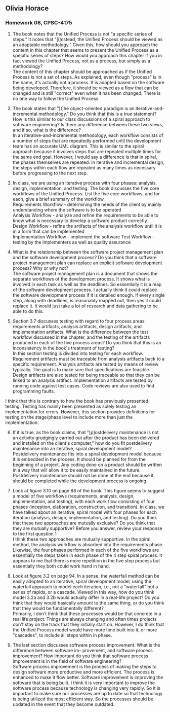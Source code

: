 ## Olivia Horace  
### Homework 08, CPSC-4175  

1. The book notes that the Unified Process is not "a specific series of steps." It notes that "[i]nstead, the
Unified Process should be viewed as an adaptable methodology." Given this, how should you approach
the content in this chapter that seems to present the Unified Process as a specific series of steps? How
would you approach this chapter if you in fact viewed the Unified Process, not as a process, but simply
as a methodology?  
The content of this chapter should be approached as if the Unified Process is not a set of steps. As explained, even though "process" is in the name, it's actually not a process. It is adapted based on the software being developed. Therefore, it should be viewed as a flow that can be changed and is still "correct" even when it has been changed. There is no one way to follow the Unified Process.  
  
2. The book states that "[t]he object-oriented paradigm is an iterative-and-incremental methodology."
Do you think that this is a true statement? How is this similar to our class discussions of a spiral
approach to software engineering? Is there any difference between these two views, and if so, what is
the difference?  
In an iterative-and-incremental methodology, each workflow consists of a number of steps that are repeatedly performed until the development team has an accurate UML diagram. This is similar to the spiral approach because it involves steps that are repeated multiple times for the same end goal. However, I would say a difference is that in spiral, the phases themselves are repeated. In iterative and incremental design, the steps within each flow are repeated as many times as necessary before progressing to the next step.  
  
3. In class, we are using an iterative process with four phases: analysis, design, implementation, and
testing. The book discusses the five core workflows of the Unified Process. List the five core workflows, and for each, give a brief summary of the workflow.  
Requirements Workflow - determining the needs of the client by mainly understanding where the software is to be operated  
Analysis Workflow - analyze and refine the requirements to be able to know what is necessary to develop a software product correctly  
Design Workflow - refine the artifacts of the analysis workflow until it is in a form that can be implemented  
Implementation Workflow - implement the software
Test Workflow - testing by the implementers as well as quality assurance  
  
4. What is the relationship between the software project management plan and the software development
process? Do you think that a software project management plan can replace an explicit software
development process? Why or why not?  
The software project management plan is a document that shows the separate workflows of the development process. It shows what is involved in each task as well as the deadlines. So essentially it is a map of the software development process. I actually think it could replace the software development process if it is detailed enough. If every single step, along with deadlines, is reasonably mapped out, then yes it could replace it. It would just take a lot of research and data gathering to be able to do this.    

5. Section 3.7 discusses testing with regard to four process areas: requirements artifacts, analysis artifacts, design artifacts, and implementation artifacts. What is the difference between the test workflow discussed in the chapter, and the testing of the artifacts produced in each of the five process areas? Do you think that this is an inconsistency in the book's treatment of testing?  
In this section testing is divided into testing for each workflow. Requirement artifacts must be traceable from analysis artifacts back to a specific requirement. Analysis artifacts are tested by means of review typically. The goal is to make sure that specifications are feasible. Design artifacts are also tested for being traceable so that they can be linked to an analysis artifact. Implementation artifacts are tested by running code against test cases. Code reviews are also used to find programming faults.  

I think that this is contrary to how the book has previously presented testing. Testing has mainly been presented as solely testing an implementation for errors. However, this section provides definitions for testing on the stage/phase level to include more than just the implementation.   
  
6. If it is true, as the book claims, that "[p]ostdelivery maintenance is not an activity grudgingly carried
out after the product has been delivered and installed on the client's computer," how do you fit
postdelivery maintenance into an iterative, spiral development model?  
Postdelivery maintenance fits into a spiral development model because it is embedded in the process. It should be planned for from the beginning of a project. Any coding done on a product should be written in a way that will allow it to be easily maintained in the future. Postdelivery maintenance should not be done at the end because it should be completed while the development process is ongoing. 

7. Look at figure 3.10 on page 88 of the book. This figure seems to suggest a model of five workflows
(requirements, analysis, design, implementation, and testing), with each work
flow consisting of four phases (inception, elaboration, construction, and transition). In class, we have talked about an iterative, spiral model with four phases for each iteration (analysis, design, implementation, and testing).
Do you think that these two approaches are mutually exclusive? Do you think that they are mutually
supportive? Before you answer, review your response to the first question 1  
I think these two approaches are mutually supportive. In the spiral method, the analysis workflow is absorbed into the requirements phase. Likewise, the four phases performed in each of the five workflows are essentially the steps taken in each phase of the 4 step spiral process. It appears to me that there is more repetition in the five step process but essentially they both could work hand in hand.  

8. Look at figure 3.2 on page 94. In a sense, the waterfall method can be easily adopted to an iterative,
spiral development model, using the waterfall approach to model each iteration, i.e., not a "waterfall"
but a series of rapids, or a cascade. Viewed in this way, how do you think model 3.2a and 3.2b would
actually differ in a real-life project? Do you think that they would basically amount to the same thing,
or do you think that they would be fundamentally different?  
Primarily, I don't think that these processes would be that concrete in a real life project. Things are always changing and often times projects don't stay on the track that they initially start on. However, I do think that the Unified Process model would have more time built into it, or more "cascades", to include all steps within in phase.  

9. The last section discusses software process improvement. What is the difference between software im-
provement, and software process improvement? How important do you think that software process
improvement is in the field of software engineering?  
Software process improvement is the process of making the steps to design software more productive and more efficient. The process is enhanced to make it flow better. Software improvement is improving the software that is being built. I think it is very important to improve the software process because technology is changing very rapidly. So it is important to make sure our processes are up to date so that technology is being utilized the most efficient way. So the processes should be updated in the event that they become outdated. 
